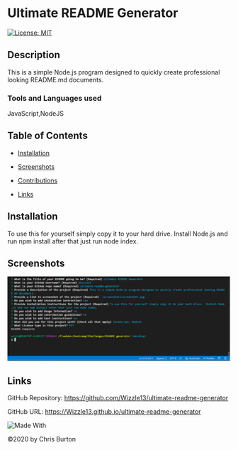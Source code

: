 
  # Ultimate README Generator
  [![License: MIT](https://img.shields.io/badge/License-MIT-lightgrey.svg)](https://opensource.org/licenses/MIT)
  
  ## Description
  This is a simple Node.js program designed to quickly create professional looking README.md documents.

  ### Tools and Languages used
  JavaScript,NodeJS
  
  ## Table of Contents
  - [Installation](#installation)
  
  - [Screenshots](#screenshots)
  
  - [Contributions](#contributions)
  - [Links](#links)
  
  ## Installation
To use this for yourself simply copy it to your hard drive.  Install Node.js and run npm install after that just run node index.
    


  

  ## Screenshots
  <img src = "  ./screenshots/screenshot.png">

  

  ## Links
  GitHub Repository: https://github.com/Wizzle13/ultimate-readme-generator

  GitHub URL: https://Wizzle13.github.io/ultimate-readme-generator


![Made With](https://img.shields.io/badge/Made%20with-Ultimate%20README%20Generator-blue?style=plastic)

  &copy;2020 by Chris Burton
